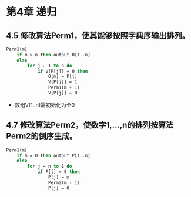 # 第4章 递归

## 4.5 修改算法Perm1，使其能够按照字典序输出排列。

```vb
Perm1(m)
    if m > n then output O[1..n]
    else
        for j ← 1 to n do
            if V[P[j]] = 0 then
                O[m] ← P[j]
                V[P[j]] ← 1
                Perm1(m + 1)
                V[P[j]] ← 0
```
- 数组V[1..n]需初始化为全0

## 4.7 修改算法Perm2，使数字1,...,n的排列按算法Perm2的倒序生成。

```vb
Perm1(m)
    if m = 0 then output P[1..n]
    else
        for j ← n to 1 do
            if P[j] = 0 then
                P[j] ← m
                Perm2(m - 1)
                P[j] ← 0
```


